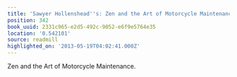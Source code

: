 ```yaml
---
title: 'Sawyer Hollenshead''s: Zen and the Art of Motorcycle Maintenance.'
position: 342
book_uuid: 2331c965-e2d5-492c-9052-e6f9e5764e35
location: '0.542101'
source: readmill
highlighted_on: '2013-05-19T04:02:41.000Z'
---
```


Zen and the Art of Motorcycle Maintenance.